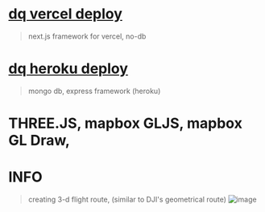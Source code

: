 # [dq vercel deploy](https://droneqube.vercel.app/)
> next.js framework for vercel, no-db

# [dq heroku deploy](https://droneqube-af1f2d011124.herokuapp.com/)
> mongo db, express framework (heroku)
# THREE.JS, mapbox GLJS, mapbox GL Draw, 

# INFO
> creating 3-d flight route, (similar to DJI's geometrical route) 
![image](https://github.com/user-attachments/assets/469df02c-8d5a-4235-aa47-b8e8557fb7fa)


